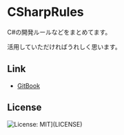 ﻿# CSharpRules

C#の開発ルールなどをまとめてます。

活用していただければうれしく思います。

## Link

* [GitBook](https://223n.gitbooks.io/csharprules/content/)

## License

![License: MIT](https://img.shields.io/badge/License-MIT-yellow.svg)](LICENSE)
